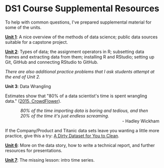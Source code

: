 <style scoped> @import url("rmd_doc_suffix.css"); </style>
# DS1 Course Supplemental Resources

To help with common questions, I've prepared supplemental material for some of the units.

**[Unit 1](DS1_supplement_U1.md)**: A nice overview of the methods of data science; public data sources suitable for a capstone project.

**[Unit 2](DS1_supplement_U2.md)**: Types of data; the assignment operators in R; subsetting data frames and extracting data from them; installing R and RStudio; setting up Git, GitHub and connecting RStudio to GitHub.

*There are also additional practice problems that I ask students attempt at the end of Unit 2.*

**Unit 3**: Data Wrangling

Estimates show that "80% of a data scientist's time is spent wrangling data." ([2015, CrowdFlower](https://www.computerworld.com/article/2902920/the-data-science-ecosystem-part-2-data-wrangling.html)).

<div style="margin-top:10px; margin-left:50px; margin-right:20px; font-style:italic">80% of the time importing data is boring and tedious, and then 20% of the time it's just endless screaming.</div>
<div style="text-align:right">- Hadley Wickham</div>

If the Company/Product and Titanic data sets leave you wanting a little more practice, give this a try: [A Dirty Dataset for You to Clean](http://rmhogervorst.nl/cleancode/blog/2018/03/12/a-dirty-dataset-for-you-to-clean.html).

**[Unit 6](DS1_supplement_U6.md)**: More on the data story, how to write a technical report, and further resources for presentations.

**[Unit 7](DS1_supplement_U7.md)**: The missing lesson: intro time series.

